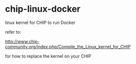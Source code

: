 # chip-linux-docker
linux kernel for CHIP to run Docker


refer to:

http://www.chip-community.org/index.php/Compile_the_Linux_kernel_for_CHIP

for how to replace the kernel on your CHIP
